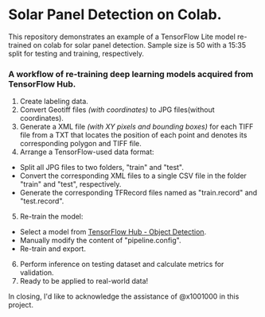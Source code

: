 # Solar Panel Detection on Colab.
This repository demonstrates an example of a TensorFlow Lite model re-trained on colab for solar panel detection. Sample size is 50 with a 15:35 split for testing and training, respectively. 

### A workflow of re-training deep learning models acquired from TensorFlow Hub.

1. Create labeling data.
2. Convert Geotiff files *(with coordinates)* to JPG files(without coordinates).
3. Generate a XML file *(with XY pixels and bounding boxes)* for each TIFF file from a TXT that locates the position of each point and denotes its corresponding polygon and TIFF file.
4. Arrange a TensorFlow-used data format:
  - Split all JPG files to two folders, "train" and "test".
  - Convert the corresponding XML files to a single CSV file in the folder "train" and "test", respectively.
  - Generate the corresponding TFRecord files named as "train.record" and "test.record".
5. Re-train the model:
  - Select a model from [TensorFlow Hub - Object Detection](https://tfhub.dev/s?module-type=image-object-detection).
  - Manually modify the content of "pipeline.config".
  - Re-train and export.
6. Perform inference on testing dataset and calculate metrics for validation.
7. Ready to be applied to real-world data!



In closing, I'd like to acknowledge the assistance of @x1001000 in this project.
